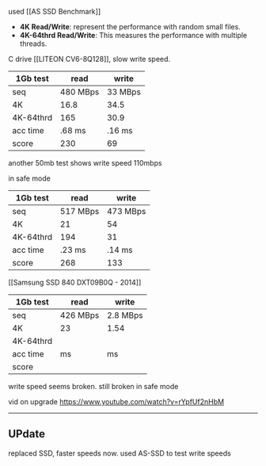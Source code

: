 used [[AS SSD Benchmark]]
- **4K Read/Write**: represent the performance with random small files. 
- **4K-64thrd Read/Write**: This measures the performance with multiple threads.


C drive [[LITEON CV6-8Q128]], slow write speed.

| 1Gb test  | read     | write   |
| --------- | -------- | ------- |
| seq       | 480 MBps | 33 MBps |
| 4K        | 16.8     | 34.5    |
| 4K-64thrd | 165      | 30.9    |
| acc time  | .68 ms   | .16 ms  |
| score     | 230      | 69      |
another 50mb test shows write speed 110mbps

in safe mode

| 1Gb test  | read     | write   |
| --------- | -------- | ------- |
| seq       | 517 MBps | 473 MBps |
| 4K        | 21     | 54    |
| 4K-64thrd |  194     | 31    |
| acc time  | .23 ms   |  .14 ms  |
| score     |  268     |    133   |


[[Samsung SSD 840 DXT09B0Q - 2014]]

| 1Gb test  | read     | write    |
| --------- | -------- | -------- |
| seq       | 426 MBps | 2.8 MBps |
| 4K        | 23       | 1.54     |
| 4K-64thrd |          |          |
| acc time  | ms       | ms       |
| score     |          |          |
write speed seems broken.
still broken in safe mode

vid on upgrade https://www.youtube.com/watch?v=rYpfUf2nHbM

---

## UPdate
replaced SSD, faster speeds now.
used AS-SSD to test write speeds